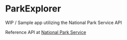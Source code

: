 # ParkExplorer
WIP / Sample app utilizing the National Park Service API

Reference API at [National Park Service](https://developer.nps.gov/api/v1/topics/parks?&limit=100&api_key=nS9j5dUMcTGfi1EPgW3E62uzz4bmwdF2vquuj5DL)
